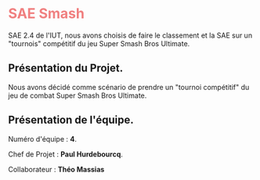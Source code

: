 # <span style="color:lightcoral"> SAE Smash </span>
SAE 2.4 de l'IUT, nous avons choisis de faire le classement et la SAE sur un "tournois" compétitif du jeu Super Smash Bros Ultimate.

## Présentation du Projet.
Nous avons décidé comme scénario de prendre un "tournoi compétitif" du jeu de combat Super Smash Bros Ultimate.

## Présentation de l'équipe.
Numéro d'équipe : **4**.

Chef de Projet : **Paul Hurdebourcq**.

Collaborateur : **Théo Massias**